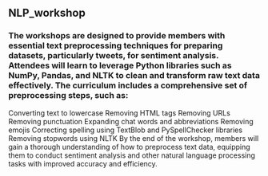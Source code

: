## NLP_workshop

### The workshops are designed to provide members with essential text preprocessing techniques for preparing datasets, particularly tweets, for sentiment analysis. Attendees will learn to leverage Python libraries such as NumPy, Pandas, and NLTK to clean and transform raw text data effectively. The curriculum includes a comprehensive set of preprocessing steps, such as:
Converting text to lowercase
Removing HTML tags
Removing URLs
Removing punctuation
Expanding chat words and abbreviations
Removing emojis
Correcting spelling using TextBlob and PySpellChecker libraries
Removing stopwords using NLTK
By the end of the workshop, members will gain a thorough understanding of how to preprocess text data, equipping them to conduct sentiment analysis and other natural language processing tasks with improved accuracy and efficiency.
